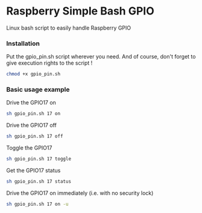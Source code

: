 # Raspberry Simple Bash GPIO
Linux bash script to easily handle Raspberry GPIO


### Installation
Put the gpio_pin.sh script wherever you need.
And of course, don't forget to give execution rights to the script !
```bash
chmod +x gpio_pin.sh
```

### Basic usage example

Drive the GPIO17 on
```bash
sh gpio_pin.sh 17 on
```

Drive the GPIO17 off
```bash
sh gpio_pin.sh 17 off
```

Toggle the GPIO17
```bash
sh gpio_pin.sh 17 toggle
```

Get the GPIO17 status
```bash
sh gpio_pin.sh 17 status
```

Drive the GPIO17 on immediately (i.e. with no security lock)
```bash
sh gpio_pin.sh 17 on -u
```